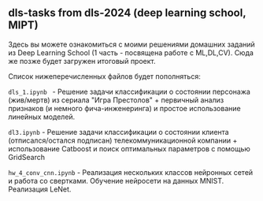 ## dls-tasks from dls-2024 (deep learning school, MIPT)
Здесь вы можете ознакомиться с моими решениями домашних заданий из Deep Learning School (1 часть - посвящена работе с ML,DL,CV). Сюда же позже будет загружен итоговый проект.

Список нижеперечисленных файлов будет пополняться: 

```dls_1.ipynb ``` - Решение задачи классификации о состоянии персонажа (жив/мертв) из сериала "Игра Престолов" + первичный анализ признаков (и немного фича-инженеринга) и простое использование линейных моделей.

```dl3.ipynb``` - Решение задачи классификации о состоянии клиента (отписался/остался подписан) телекоммуникационной компании + использование Catboost и поиск оптимальных параметров с помощью GridSearch

``` hw_4_conv_cnn.ipynb ``` - Реализация нескольких классов нейронных сетей и работа со свертками. Обучение нейросети на данных MNIST. Реализация LeNet.
